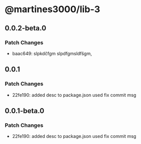 # @martines3000/lib-3

## 0.0.2-beta.0

### Patch Changes

- baac649: slpkdčfgm slpdfgmsldfšgm,

## 0.0.1

### Patch Changes

- 22fe190: added desc to package.json used fix commit msg

## 0.0.1-beta.0

### Patch Changes

- 22fe190: added desc to package.json used fix commit msg

